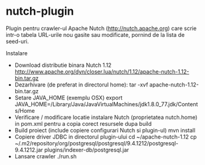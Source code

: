 # nutch-plugin
Plugin pentru crawler-ul Apache Nutch (http://nutch.apache.org) care scrie intr-o tabela URL-urile nou gasite sau modificate,
pornind de la lista de seed-uri.

Instalare
* Download distributie binara Nutch 1.12 http://www.apache.org/dyn/closer.lua/nutch/1.12/apache-nutch-1.12-bin.tar.gz
* Dezarhivare (de preferat in directorul home):
tar -xvf apache-nutch-1.12-bin.tar.gz
* Setare JAVA_HOME (exemplu OSX)
export JAVA_HOME=/Library/Java/JavaVirtualMachines/jdk1.8.0_77.jdk/Contents/Home
* Verificare / modificare locatie instalare Nutch (proprietatea nutch.home) in pom.xml pentru a copia corect resursele dupa build
* Build proiect (include copiere configurari Nutch si plugin-ul)
mvn install
* Copiere driver JDBC in directorul plugin-ului
cd ~/apache-nutch-1.12
cp ~/.m2/repository/org/postgresql/postgresql/9.4.1212/postgresql-9.4.1212.jar plugins/indexer-db/postgresql.jar
* Lansare crawler
./run.sh
